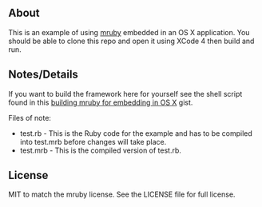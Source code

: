 ## About

This is an example of using [mruby](https://github.com/mruby/mruby) 
embedded in an OS X application. You should be able to clone this repo 
and open it using XCode 4 then build and run. 

## Notes/Details

If you want to build the framework here for yourself see the shell script
found in this [building mruby for embedding in OS X](https://gist.github.com/carsonmcdonald/5020747) 
gist.

Files of note:

* test.rb - This is the Ruby code for the example and has to be compiled
  into test.mrb before changes will take place.
* test.mrb - This is the compiled version of test.rb.

## License

MIT to match the mruby license. See the LICENSE file for full license.
